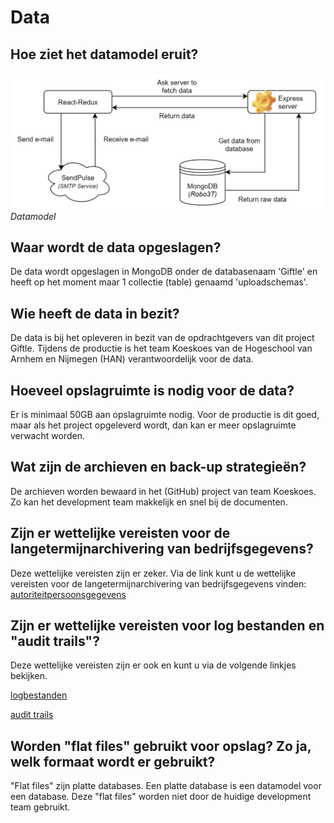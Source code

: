 # Data

## Hoe ziet het datamodel eruit?

![Data](assets/data/data.png "Data")
*Datamodel*

## Waar wordt de data opgeslagen?

De data wordt opgeslagen in MongoDB onder de databasenaam 'Giftle' en heeft op het moment maar 1 collectie (table) genaamd 'uploadschemas'.

## Wie heeft de data in bezit?

De data is bij het opleveren in bezit van de opdrachtgevers van dit project Giftle. Tijdens de productie is het team Koeskoes van de Hogeschool van Arnhem en Nijmegen (HAN) verantwoordelijk voor de data.

## Hoeveel opslagruimte is nodig voor de data?

Er is minimaal 50GB aan opslagruimte nodig. Voor de productie is dit goed, maar als het project opgeleverd wordt, dan kan er meer opslagruimte verwacht worden.

## Wat zijn de archieven en back-up strategieën?

De archieven worden bewaard in het (GitHub) project van team Koeskoes. Zo kan het development team makkelijk en snel bij de documenten.

## Zijn er wettelijke vereisten voor de langetermijnarchivering van bedrijfsgegevens?

Deze wettelijke vereisten zijn er zeker. Via de link kunt u de wettelijke vereisten voor de langetermijnarchivering van bedrijfsgegevens vinden: [autoriteitpersoonsgegevens](https://www.autoriteitpersoonsgegevens.nl/nl/over-privacy/persoonsgegevens/bewaren-van-persoonsgegevens)

## Zijn er wettelijke vereisten voor log bestanden en "audit trails"?

Deze wettelijke vereisten zijn er ook en kunt u via de volgende linkjes bekijken.

[logbestanden](https://cip-overheid.nl/media/1169/bid-operationale-producten-bir-015-logging-beleid-10.pdf)

[audit trails](https://www.graydon.nl/nl/resources/blog/strategie/wat-een-audit-trail)

## Worden "flat files" gebruikt voor opslag? Zo ja, welk formaat wordt er gebruikt?

"Flat files" zijn platte databases. Een platte database is een datamodel voor een database. Deze "flat files" worden niet door de huidige development team gebruikt.

<!--
Intent

The purpose of the data section is to record anything that is important from a data perspective, answering the following types of questions:

• What does the data model look like?
• Where is data stored?
• Who owns the data?
• How much storage space is needed for the data? (e.g. especially if you’re dealing with “big data”)
• What are the archiving and back-up strategies?
• Are there any regulatory requirements for the long term archival of business data?
• Likewise for log files and audit trails?
• Are flat files being used for storage? If so, what format is being used?
-->
